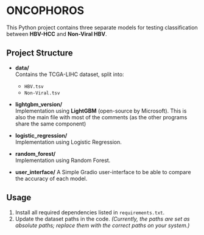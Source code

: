 # ONCOPHOROS

This Python project contains three separate models for testing classification between **HBV-HCC** and **Non-Viral HBV**.

## Project Structure

- **data/**  
  Contains the TCGA-LIHC dataset, split into:

  - `HBV.tsv`
  - `Non-Viral.tsv`

- **lightgbm_version/**  
  Implementation using **LightGBM** (open-source by Microsoft). This is also the main file with most of the comments (as the other programs share the same component)

- **logistic_regression/**  
  Implementation using Logistic Regression.

- **random_forest/**  
  Implementation using Random Forest.

- **user_interface/**
  A Simple Gradio user-interface to be able to compare the accuracy of each model.

## Usage

1. Install all required dependencies listed in `requirements.txt`.
2. Update the dataset paths in the code. _(Currently, the paths are set as absolute paths; replace them with the correct paths on your system.)_
